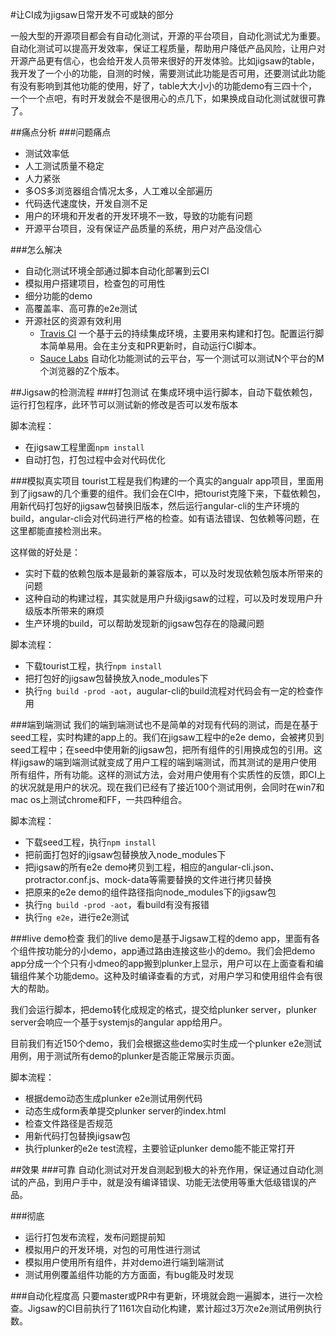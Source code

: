 #让CI成为jigsaw日常开发不可或缺的部分

一般大型的开源项目都会有自动化测试，开源的平台项目，自动化测试尤为重要。自动化测试可以提高开发效率，保证工程质量，帮助用户降低产品风险，让用户对开源产品更有信心，也会给开发人员带来很好的开发体验。比如jigsaw的table，我开发了一个小的功能，自测的时候，需要测试此功能是否可用，还要测试此功能有没有影响到其他功能的使用，好了，table大大小小的功能demo有三四十个，一个一个点吧，有时开发就会不是很用心的点几下，如果换成自动化测试就很可靠了。

##痛点分析
###问题痛点
 - 测试效率低
 - 人工测试质量不稳定
 - 人力紧张
 - 多OS多浏览器组合情况太多，人工难以全部遍历 
 - 代码迭代速度快，开发自测不足
 - 用户的环境和开发者的开发环境不一致，导致的功能有问题
 - 开源平台项目，没有保证产品质量的系统，用户对产品没信心

###怎么解决
 - 自动化测试环境全部通过脚本自动化部署到云CI
 - 模拟用户搭建项目，检查包的可用性
 - 细分功能的demo
 - 高覆盖率、高可靠的e2e测试
 - 开源社区的资源有效利用
   -  [Travis CI](https://travis-ci.com/) 一个基于云的持续集成环境，主要用来构建和打包。配置运行脚本简单易用。会在主分支和PR更新时，自动运行CI脚本。
   -  [Sauce Labs](https://saucelabs.com/) 自动化功能测试的云平台，写一个测试可以测试N个平台的M个浏览器的Z个版本。

##Jigsaw的检测流程
###打包测试
在集成环境中运行脚本，自动下载依赖包，运行打包程序，此环节可以测试新的修改是否可以发布版本

脚本流程：

 - 在jigsaw工程里面`npm install`
 - 自动打包，打包过程中会对代码优化

###模拟真实项目
tourist工程是我们构建的一个真实的angualr app项目，里面用到了jigsaw的几个重要的组件。我们会在CI中，把tourist克隆下来，下载依赖包，用新代码打包好的jigsaw包替换旧版本，然后运行angular-cli的生产环境的build，angular-cli会对代码进行严格的检查。如有语法错误、包依赖等问题，在这里都能直接检测出来。

这样做的好处是：

 - 实时下载的依赖包版本是最新的兼容版本，可以及时发现依赖包版本所带来的问题
 - 这种自动的构建过程，其实就是用户升级jigsaw的过程，可以及时发现用户升级版本所带来的麻烦
 - 生产环境的build，可以帮助发现新的jigsaw包存在的隐藏问题

脚本流程：

 - 下载tourist工程，执行`npm install`
 - 把打包好的jigsaw包替换放入node_modules下
 - 执行`ng build -prod -aot`，augular-cli的build流程对代码会有一定的检查作用

###端到端测试
我们的端到端测试也不是简单的对现有代码的测试，而是在基于seed工程，实时构建的app上的。我们在jigsaw工程中的e2e demo，会被拷贝到seed工程中；在seed中使用新的jigsaw包，把所有组件的引用换成包的引用。这样jigsaw的端到端测试就变成了用户工程的端到端测试，而其测试的是用户使用所有组件，所有功能。这样的测试方法，会对用户使用有个实质性的反馈，即CI上的状况就是用户的状况。现在我们已经有了接近100个测试用例，会同时在win7和mac os上测试chrome和FF，一共四种组合。

脚本流程：

  - 下载seed工程，执行`npm install`
  - 把前面打包好的jigsaw包替换放入node_modules下
  - 把jigsaw的所有e2e demo拷贝到工程，相应的angular-cli.json、protractor.conf.js、mock-data等需要替换的文件进行拷贝替换
  - 把原来的e2e demo的组件路径指向node_modules下的jigsaw包
  - 执行`ng build -prod -aot`，看build有没有报错
  - 执行`ng e2e`，进行e2e测试

###live demo检查
我们的live demo是基于Jigsaw工程的demo app，里面有各个组件按功能分的小demo，app通过路由连接这些小的demo。我们会把demo app分成一个个只有小dmeo的app搬到plunker上显示，用户可以在上面查看和编辑组件某个功能demo。这种及时编译查看的方式，对用户学习和使用组件会有很大的帮助。

我们会运行脚本，把demo转化成规定的格式，提交给plunker server，plunker server会响应一个基于systemjs的angular app给用户。

目前我们有近150个demo，我们会根据这些demo实时生成一个plunker e2e测试用例，用于测试所有demo的plunker是否能正常展示页面。

脚本流程：

 - 根据demo动态生成plunker e2e测试用例代码
 - 动态生成form表单提交plunker server的index.html
 - 检查文件路径是否规范
 - 用新代码打包替换jigsaw包
 - 执行plunker的e2e test流程，主要验证plunker demo能不能正常打开

##效果
###可靠
自动化测试对开发自测起到极大的补充作用，保证通过自动化测试的产品，到用户手中，就是没有编译错误、功能无法使用等重大低级错误的产品。

###彻底
 - 运行打包发布流程，发布问题提前知
 - 模拟用户的开发环境，对包的可用性进行测试
 - 模拟用户使用所有组件，并对demo进行端到端测试
 - 测试用例覆盖组件功能的方方面面，有bug能及时发现

###自动化程度高
只要master或PR中有更新，环境就会跑一遍脚本，进行一次检查。Jigsaw的CI目前执行了1161次自动化构建，累计超过3万次e2e测试用例执行数。